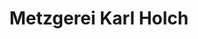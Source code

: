 ---
title: "Metzgerei Karl Holch"
url: /ansbach/metzgerei-karl-holch-karlstrasse/
shop: Metzgerei
---